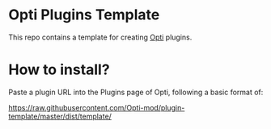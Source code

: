 # Opti Plugins Template
This repo contains a template for creating [Opti](https://github.com/opti-mod/Opti) plugins.

# How to install?
Paste a plugin URL into the Plugins page of Opti, following a basic format of:

https://raw.githubusercontent.com/Opti-mod/plugin-template/master/dist/template/
